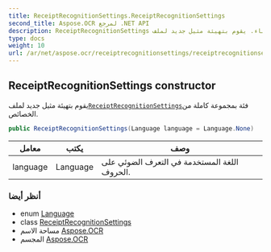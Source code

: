 ```yaml
---
title: ReceiptRecognitionSettings.ReceiptRecognitionSettings
second_title: Aspose.OCR لمرجع .NET API
description: ReceiptRecognitionSettings البناء. يقوم بتهيئة مثيل جديد لملفReceiptRecognitionSettingsفئة بمجموعة كاملة من الخصائص.
type: docs
weight: 10
url: /ar/net/aspose.ocr/receiptrecognitionsettings/receiptrecognitionsettings/
---
```

## ReceiptRecognitionSettings constructor

يقوم بتهيئة مثيل جديد لملف[`ReceiptRecognitionSettings`](../)فئة بمجموعة كاملة من الخصائص.

```csharp
public ReceiptRecognitionSettings(Language language = Language.None)
```

| معامل | يكتب | وصف |
| --- | --- | --- |
| language | Language | اللغة المستخدمة في التعرف الضوئي على الحروف. |

### أنظر أيضا

* enum [Language](../../language/)
* class [ReceiptRecognitionSettings](../)
* مساحة الاسم [Aspose.OCR](../../receiptrecognitionsettings/)
* المجسم [Aspose.OCR](../../../)



